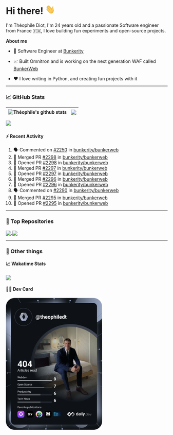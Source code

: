 # Hi there! <img src="./wave.gif" width="30px" height="30px" />

I'm Théophile Diot, I'm 24 years old and a passionate Software engineer from France 🇫🇷, I love building fun experiments and open-source projects.

**About me**

- 💼 Software Engineer at [Bunkerity](https://www.bunkerity.com/)

- 📈 Built Omnitron and is working on the next generation WAF called [BunkerWeb](https://www.bunkerweb.io)

- ❤️ I love writing in Python, and creating fun projects with it

---

### 📈 GitHub Stats

| <img align="center" src="https://github-readme-stats.vercel.app/api?username=TheophileDiot&show_icons=true&include_all_commits=true&theme=algolia&hide_border=true&rank_icon=github" alt="Théophile's github stats" /> | <img align="center" src="https://github-readme-stats.vercel.app/api/top-langs/?username=TheophileDiot&layout=compact&theme=algolia&hide_border=true" /> |
| ---------------------------------------------------------------------------------------------------------------------------------------------------------------------------------------------------------------------- | ------------------------------------------------------------------------------------------------------------------------------------------------------- |

![](https://github-readme-activity-graph.vercel.app/graph?username=TheophileDiot&theme=tokyo-night)

#### :zap: Recent Activity

<!--START_SECTION:activity-->
1. 🗣 Commented on [#2250](https://github.com/bunkerity/bunkerweb/issues/2250#issuecomment-2893142185) in [bunkerity/bunkerweb](https://github.com/bunkerity/bunkerweb)
2. 🎉 Merged PR [#2298](https://github.com/bunkerity/bunkerweb/pull/2298) in [bunkerity/bunkerweb](https://github.com/bunkerity/bunkerweb)
3. 💪 Opened PR [#2298](https://github.com/bunkerity/bunkerweb/pull/2298) in [bunkerity/bunkerweb](https://github.com/bunkerity/bunkerweb)
4. 🎉 Merged PR [#2297](https://github.com/bunkerity/bunkerweb/pull/2297) in [bunkerity/bunkerweb](https://github.com/bunkerity/bunkerweb)
5. 💪 Opened PR [#2297](https://github.com/bunkerity/bunkerweb/pull/2297) in [bunkerity/bunkerweb](https://github.com/bunkerity/bunkerweb)
6. 🎉 Merged PR [#2296](https://github.com/bunkerity/bunkerweb/pull/2296) in [bunkerity/bunkerweb](https://github.com/bunkerity/bunkerweb)
7. 💪 Opened PR [#2296](https://github.com/bunkerity/bunkerweb/pull/2296) in [bunkerity/bunkerweb](https://github.com/bunkerity/bunkerweb)
8. 🗣 Commented on [#2290](https://github.com/bunkerity/bunkerweb/pull/2290#issuecomment-2890128399) in [bunkerity/bunkerweb](https://github.com/bunkerity/bunkerweb)
9. 🎉 Merged PR [#2295](https://github.com/bunkerity/bunkerweb/pull/2295) in [bunkerity/bunkerweb](https://github.com/bunkerity/bunkerweb)
10. 💪 Opened PR [#2295](https://github.com/bunkerity/bunkerweb/pull/2295) in [bunkerity/bunkerweb](https://github.com/bunkerity/bunkerweb)
<!--END_SECTION:activity-->

---

### 🔧 Top Repositories

<a href="https://github.com/bunkerity/bunkerweb">
  <img align="center" src="https://github-readme-stats.vercel.app/api/pin/?username=Bunkerity&repo=bunkerweb&theme=algolia" />
</a>
<a href="https://github.com/TheophileDiot/Omnitron">
  <img align="center" src="https://github-readme-stats.vercel.app/api/pin/?username=TheophileDiot&repo=Omnitron&theme=algolia" />
</a>

---

### 🎉 Other things

#### 📈 Wakatime Stats

<a href="https://wakatime.com/@theophile_bunkerity">
  <img align="center" src="https://github-readme-stats.vercel.app/api/wakatime?username=3aa5ce41-c253-43d9-8441-a721e446a45f&layout=compact&theme=algolia" />
</a>

#### 👨‍💻 Dev Card

<a href="https://app.daily.dev/TheophileDt">
  <img src="./devcard.svg" width="300" alt="Théophile Diot's Dev Card"/>
</a>
